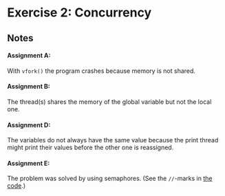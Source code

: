 # Exercise 2: Concurrency

## Notes

#### Assignment A:

With `vfork()` the program crashes because memory is not shared.

#### Assignment B:

The thread(s) shares the memory of the global variable but not the local one.

#### Assignment D:

The variables do not always have the same value because the print thread might print their values before the other one is reassigned.

#### Assignment E:

The problem was solved by using semaphores. (See the `//`-marks in [the code](din_philo.c).)
